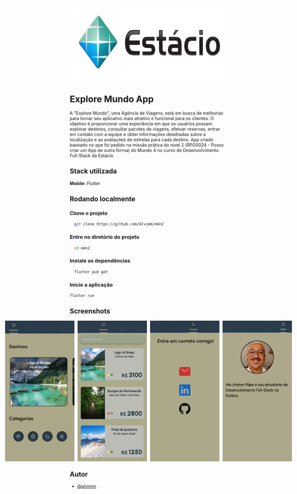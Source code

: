 <img src="./assets/images/estacio.png" width="980" height="245"/>



# Explore Mundo App

A "Explore Mundo", uma Agência de Viagens, está em busca de melhorias para tornar
seu aplicativo mais atrativo e funcional para os clientes. O objetivo é proporcionar uma
experiência em que os usuários possam explorar destinos, consultar pacotes de
viagens, efetuar reservas, entrar em contato com a equipe e obter informações
detalhadas sobre a localização e as avaliações de estrelas para cada destino. App criado baseado no que foi pedido na missão prática do nível 2 (RPG0024 - Posso criar um App de outra forma) do Mundo 4 no curso de Desenvolvimento Full-Stack da Estácio.



## Stack utilizada

**Mobile:** Flutter



## Rodando localmente

### Clone o projeto

```bash
  git clone https://github.com/Alvimm/m4n2
```


### Entre no diretório do projeto

```bash
  cd m4n2
```


### Instale as dependências

```bash
  flutter pub get
```


### Inicie a aplicação

```bash
flutter run
```



## Screenshots

<div style="display: flex; justify-content: center;">
  <img src="./assets/images/destinos.jpg" width="240" height="450" style="margin-right: 10px"/>
  <img src="./assets/images/pacotes.jpg" width="240" height="450" style="margin-right: 10px"/>
  <img src="./assets/images/contato.jpg" width="240" height="450" style="margin-right: 10px"/>
  <img src="./assets/images/sobre.jpg" width="240" height="450"/>
</div> 



## Autor

- [@alvimm](https://www.github.com/Alvimm)